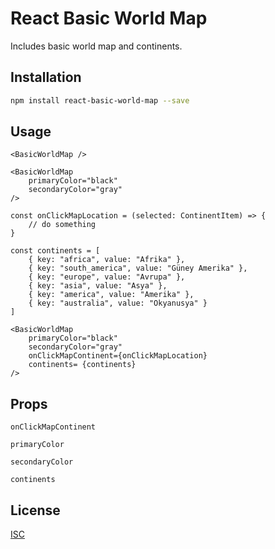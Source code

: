 # React Basic World Map

Includes basic world map and continents.

## Installation


```bash
npm install react-basic-world-map --save
```

## Usage

```react
<BasicWorldMap />
```

```react
<BasicWorldMap
    primaryColor="black"
    secondaryColor="gray"
/>
```

```react
const onClickMapLocation = (selected: ContinentItem) => {
    // do something
}

const continents = [
    { key: "africa", value: "Afrika" },
    { key: "south_america", value: "Güney Amerika" },
    { key: "europe", value: "Avrupa" },
    { key: "asia", value: "Asya" },
    { key: "america", value: "Amerika" },
    { key: "australia", value: "Okyanusya" }
]

<BasicWorldMap
    primaryColor="black"
    secondaryColor="gray"
    onClickMapContinent={onClickMapLocation}
    continents= {continents}
/>
```

## Props
```react
onClickMapContinent

primaryColor

secondaryColor

continents
```

## License
[ISC](https://opensource.org/licenses/ISC)